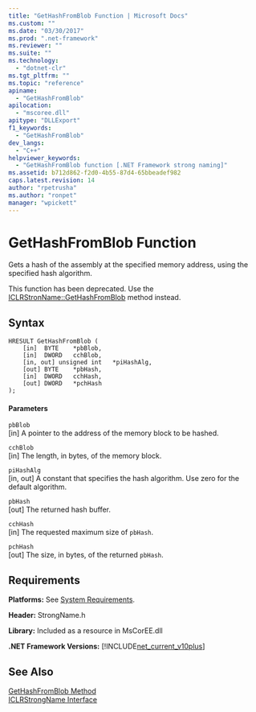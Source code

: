 ```yaml
---
title: "GetHashFromBlob Function | Microsoft Docs"
ms.custom: ""
ms.date: "03/30/2017"
ms.prod: ".net-framework"
ms.reviewer: ""
ms.suite: ""
ms.technology: 
  - "dotnet-clr"
ms.tgt_pltfrm: ""
ms.topic: "reference"
apiname: 
  - "GetHashFromBlob"
apilocation: 
  - "mscoree.dll"
apitype: "DLLExport"
f1_keywords: 
  - "GetHashFromBlob"
dev_langs: 
  - "C++"
helpviewer_keywords: 
  - "GetHashFromBlob function [.NET Framework strong naming]"
ms.assetid: b712d862-f2d0-4b55-87d4-65bbeadef982
caps.latest.revision: 14
author: "rpetrusha"
ms.author: "ronpet"
manager: "wpickett"
---
```

# GetHashFromBlob Function
Gets a hash of the assembly at the specified memory address, using the specified hash algorithm.  
  
 This function has been deprecated. Use the [ICLRStronName::GetHashFromBlob](../../../../docs/framework/unmanaged-api/hosting/iclrstrongname-gethashfromblob-method.md) method instead.  
  
## Syntax  
  
```  
HRESULT GetHashFromBlob (  
    [in]  BYTE    *pbBlob,  
    [in]  DWORD   cchBlob,  
    [in, out] unsigned int   *piHashAlg,  
    [out] BYTE    *pbHash,  
    [in]  DWORD   cchHash,  
    [out] DWORD   *pchHash  
);  
```  
  
#### Parameters  
 `pbBlob`  
 [in] A pointer to the address of the memory block to be hashed.  
  
 `cchBlob`  
 [in] The length, in bytes, of the memory block.  
  
 `piHashAlg`  
 [in, out] A constant that specifies the hash algorithm. Use zero for the default algorithm.  
  
 `pbHash`  
 [out] The returned hash buffer.  
  
 `cchHash`  
 [in] The requested maximum size of `pbHash`.  
  
 `pchHash`  
 [out] The size, in bytes, of the returned `pbHash`.  
  
## Requirements  
 **Platforms:** See [System Requirements](../../../../docs/framework/get-started/system-requirements.md).  
  
 **Header:** StrongName.h  
  
 **Library:** Included as a resource in MsCorEE.dll  
  
 **.NET Framework Versions:** [!INCLUDE[net_current_v10plus](../../../../includes/net-current-v10plus-md.md)]  
  
## See Also  
 [GetHashFromBlob Method](../../../../docs/framework/unmanaged-api/hosting/iclrstrongname-gethashfromblob-method.md)   
 [ICLRStrongName Interface](../../../../docs/framework/unmanaged-api/hosting/iclrstrongname-interface.md)